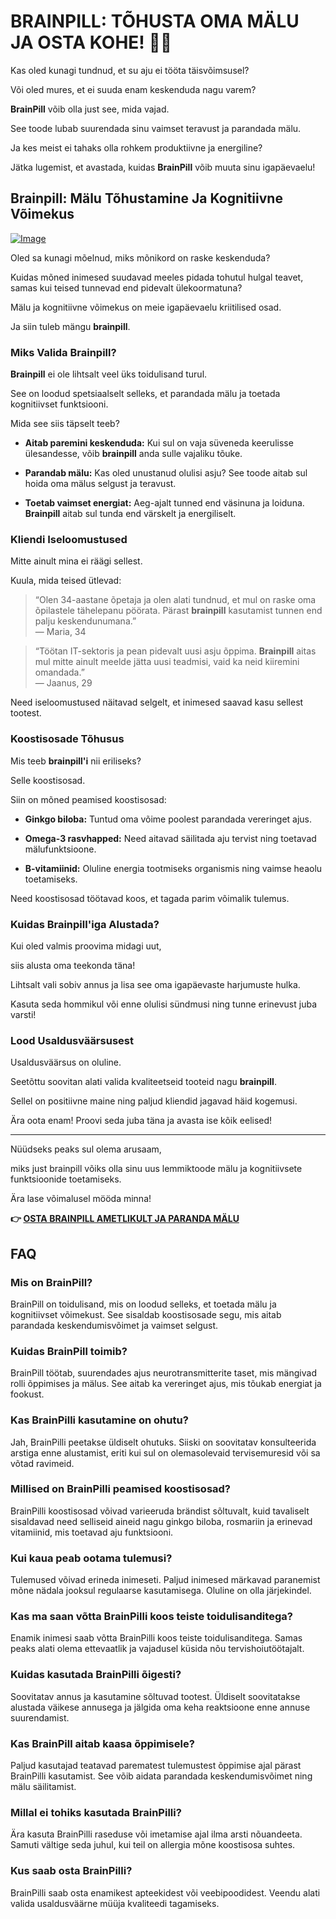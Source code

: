 # BRAINPILL: TÕHUSTA OMA MÄLU JA OSTA KOHE! 🧠✨

Kas oled kunagi tundnud, et su aju ei tööta täisvõimsusel? 

Või oled mures, et ei suuda enam keskenduda nagu varem? 

**BrainPill** võib olla just see, mida vajad. 

See toode lubab suurendada sinu vaimset teravust ja parandada mälu. 

Ja kes meist ei tahaks olla rohkem produktiivne ja energiline? 

Jätka lugemist, et avastada, kuidas **BrainPill** võib muuta sinu igapäevaelu!

## Brainpill: Mälu Tõhustamine Ja Kognitiivne Võimekus

[![Image](https://www2.sellhealth.com/134/BrainPill-front-v1.jpg)](https://gchaffi.com/TJUmVfKC)

Oled sa kunagi mõelnud, miks mõnikord on raske keskenduda? 

Kuidas mõned inimesed suudavad meeles pidada tohutul hulgal teavet, samas kui teised tunnevad end pidevalt ülekoormatuna?

Mälu ja kognitiivne võimekus on meie igapäevaelu kriitilised osad. 

Ja siin tuleb mängu **brainpill**.

### Miks Valida Brainpill?

**Brainpill** ei ole lihtsalt veel üks toidulisand turul. 

See on loodud spetsiaalselt selleks, et parandada mälu ja toetada kognitiivset funktsiooni.

Mida see siis täpselt teeb?

- **Aitab paremini keskenduda:** Kui sul on vaja süveneda keerulisse ülesandesse, võib **brainpill** anda sulle vajaliku tõuke.
  
- **Parandab mälu:** Kas oled unustanud olulisi asju? See toode aitab sul hoida oma mälus selgust ja teravust.

- **Toetab vaimset energiat:** Aeg-ajalt tunned end väsinuna ja loiduna. **Brainpill** aitab sul tunda end värskelt ja energiliselt.

### Kliendi Iseloomustused

Mitte ainult mina ei räägi sellest. 

Kuula, mida teised ütlevad:

> “Olen 34-aastane õpetaja ja olen alati tundnud, et mul on raske oma õpilastele tähelepanu pöörata. Pärast **brainpill** kasutamist tunnen end palju keskendunumana.”  
> — Maria, 34

> “Töötan IT-sektoris ja pean pidevalt uusi asju õppima. **Brainpill** aitas mul mitte ainult meelde jätta uusi teadmisi, vaid ka neid kiiremini omandada.”  
> — Jaanus, 29

Need iseloomustused näitavad selgelt, et inimesed saavad kasu sellest tootest.

### Koostisosade Tõhusus

Mis teeb **brainpill'i** nii eriliseks? 

Selle koostisosad.

Siin on mõned peamised koostisosad:

- **Ginkgo biloba:** Tuntud oma võime poolest parandada vereringet ajus.
  
- **Omega-3 rasvhapped:** Need aitavad säilitada aju tervist ning toetavad mälufunktsioone.

- **B-vitamiinid:** Oluline energia tootmiseks organismis ning vaimse heaolu toetamiseks.

Need koostisosad töötavad koos, et tagada parim võimalik tulemus. 

### Kuidas Brainpill'iga Alustada?

Kui oled valmis proovima midagi uut,

siis alusta oma teekonda täna!

Lihtsalt vali sobiv annus ja lisa see oma igapäevaste harjumuste hulka.

Kasuta seda hommikul või enne olulisi sündmusi ning tunne erinevust juba varsti!

### Lood Usaldusväärsusest

Usaldusväärsus on oluline. 

Seetõttu soovitan alati valida kvaliteetseid tooteid nagu **brainpill**.

Sellel on positiivne maine ning paljud kliendid jagavad häid kogemusi. 

Ära oota enam! Proovi seda juba täna ja avasta ise kõik eelised!

---

Nüüdseks peaks sul olema arusaam,

miks just brainpill võiks olla sinu uus lemmiktoode mälu ja kognitiivsete funktsioonide toetamiseks. 

Ära lase võimalusel mööda minna!



**👉 [OSTA BRAINPILL AMETLIKULT JA PARANDA MÄLU](https://gchaffi.com/TJUmVfKC)**

## FAQ

### Mis on BrainPill?

BrainPill on toidulisand, mis on loodud selleks, et toetada mälu ja kognitiivset võimekust. See sisaldab koostisosade segu, mis aitab parandada keskendumisvõimet ja vaimset selgust.

### Kuidas BrainPill toimib?

BrainPill töötab, suurendades ajus neurotransmitterite taset, mis mängivad rolli õppimises ja mälus. See aitab ka vereringet ajus, mis tõukab energiat ja fookust.

### Kas BrainPilli kasutamine on ohutu?

Jah, BrainPilli peetakse üldiselt ohutuks. Siiski on soovitatav konsulteerida arstiga enne alustamist, eriti kui sul on olemasolevaid tervisemuresid või sa võtad ravimeid.

### Millised on BrainPilli peamised koostisosad?

BrainPilli koostisosad võivad varieeruda brändist sõltuvalt, kuid tavaliselt sisaldavad need selliseid aineid nagu ginkgo biloba, rosmariin ja erinevad vitamiinid, mis toetavad aju funktsiooni.

### Kui kaua peab ootama tulemusi?

Tulemused võivad erineda inimeseti. Paljud inimesed märkavad paranemist mõne nädala jooksul regulaarse kasutamisega. Oluline on olla järjekindel.

### Kas ma saan võtta BrainPilli koos teiste toidulisanditega?

Enamik inimesi saab võtta BrainPilli koos teiste toidulisanditega. Samas peaks alati olema ettevaatlik ja vajadusel küsida nõu tervishoiutöötajalt.

### Kuidas kasutada BrainPilli õigesti?

Soovitatav annus ja kasutamine sõltuvad tootest. Üldiselt soovitatakse alustada väikese annusega ja jälgida oma keha reaktsioone enne annuse suurendamist.

### Kas BrainPill aitab kaasa õppimisele?

Paljud kasutajad teatavad parematest tulemustest õppimise ajal pärast BrainPilli kasutamist. See võib aidata parandada keskendumisvõimet ning mälu säilitamist.

### Millal ei tohiks kasutada BrainPilli?

Ära kasuta BrainPilli raseduse või imetamise ajal ilma arsti nõuandeeta. Samuti vältige seda juhul, kui teil on allergia mõne koostisosa suhtes.

### Kus saab osta BrainPilli? 

BrainPilli saab osta enamikest apteekidest või veebipoodidest. Veendu alati valida usaldusväärne müüja kvaliteedi tagamiseks.
